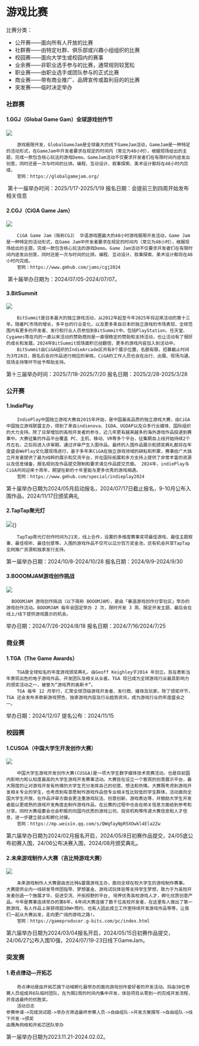 # 游戏比赛

比赛分类：

- 公开赛——面向所有人开放的比赛
- 社群赛——由特定社群、俱乐部或兴趣小组组织的比赛
- 校园赛——面向大学生或校园内的赛事
- 业余赛——非职业选手参与的比赛，通常规则较宽松
- 职业赛——由职业选手或团队参与的正式比赛
- 商业赛——带有商业推广、品牌宣传或盈利目的的比赛
- 突发赛——临时决定举办

### 社群赛

#### 1.GGJ（Global Game Gam）全球游戏创作节

![](https://mmbiz.qpic.cn/sz_mmbiz_png/kwqO1s99uWOdXKasv2vjcOvl3HPXibC6NLPadCr1KANC3WpCL5WI0iawgXqXx421GxU75ibmfJAHbW8MoibiasstrOw/640?wx_fmt=other&from=appmsg&tp=wxpic&wxfrom=13&wx_lazy=1&wx_co=1)

```
	游戏极限开发，GlobalGameJam是全球最大的线下GameJam活动，GameJam是一种特定的活动形式，在GameJam中开发者要求在规定的时间内（常见为48小时），根据现场给出的主题，完成一款包含核心玩法的游戏Demo。GameJam活动不仅要求开发者们在有限时间内迸发出创意，同时还是一次与时间的比拼。编程、互动设计、叙事探索、美术设计都将在48小时内完成。
	官网：https://globalgamejam.org/
```

​	第十一届举办时间：2025/1/17-2025/1/19   报名日期：会提前三到四周开始发布相关信息

#### 2.CGJ（CiGA Game Jam）

![](https://mmbiz.qpic.cn/sz_mmbiz_jpg/kwqO1s99uWPPqyEMicibiaia0IDquw7j9tBKS20ahzCwx9XUicG1DlNxBUWWRiccJoBywMzltAA0MF2NQmPNhibqUww4w/640?wx_fmt=jpeg&from=appmsg&wxfrom=13&tp=wxpic)

```
	CiGA Game Jam（简称CGJ） 华语游戏圈最大的48小时游戏极限开发活动，Game Jam是一种特定的活动形式，在Game Jam中开发者要求在规定的时间内（常见为48小时），根据现场给出的主题，完成一款包含核心玩法的游戏Demo。Game Jam活动不仅要求开发者们在有限时间内迸发出创意，同时还是一次与时间的比拼。编程、互动设计、叙事探索、美术设计都将在48小时内完成。
	官网：https://www.gmhub.com/jams/cgj2024
```

​	第十届举办日期为：2024/07/05-2024/07/07。

#### 3.BitSummit

![](https://mmbiz.qpic.cn/sz_mmbiz_png/kwqO1s99uWOibA8cIO7TYp2Or7O51zA7Wty0QFYQKlg3zchtwAL3ZfdgFCY8APqH2ZuQOFd3oMN6NVbK7lAACpQ/640?wx_fmt=png&from=appmsg&wxfrom=13&tp=wxpic)

```
	BitSummit是日本最大的独立游戏活动，从2012年起至今年2025年将迎来活动的第十三年。随着PC市场的增长，多平台的行业变化，以及更多来自日本的独立游戏的市场表现，全球范围内有更多的开发者、发行和行业人员参加到BitSummit中。包括PlayStation、任天堂、Cygames等在内的一直以来活动的赞助商则是一直很稳定的赞助和支持活动，也让活动有了很好的成长和发展。2024年BitSummit现场面积已经翻倍，更多的游戏内容加入到活动中。
	BitSummit由CiGA组织的IndieArcade区共有8个展示位置，名额有限，招募截止时间为3月28日，报名后会对作品进行相应的审核。CiGA的工作人员也会在出行、出展、现场沟通、现场支持等环节给予帮助支持。
```

第十三届举办时间：2025/7/18-2025/7/20 报名日期：2025/2/28-2025/3/28

### 公开赛

#### 1.IndiePlay

```
	IndiePlay中国独立游戏大赛自2015年开始，是中国最高品质的独立游戏大赛，由CiGA中国独立游戏联盟主办，得到了来自indienova、IGDA、UGDAP以及众多行业媒体、国际组织的大力支持。除了日渐增加的高校开发者的参与，近几年更有越来越多的海外游戏作品投递到赛事中。大赛征集的作品平台覆盖 PC、主机、移动、VR等多个平台，征集期自上线开始持续2个月左右，之后将进入评审期，通过评审产生入围作品。最终的入围作品展示和颁奖典礼都将在年度盛会WePlay文化展现场进行，基于多年来CiGA在独立游戏领域的耕耘和积累，赛事给广大独立开发者提供了最为纯粹的展示和交流平台，并在国际拓展和多方支持上提供了非常丰富的资源以及信息储备，报名规则及作品提交限制和要求请见作品提交页面。 2024年，indiePlay与CiGA共同迎来十周年，期望在新的十年里能与更多优秀的游戏相遇。
	官网：https://www.gmhub.com/special/indieplay2024
```

第十届举办日期为2024/05月启动报名，2024/07/17日截止报名，9-10月公布入围作品，2024/11/17日颁奖典礼

#### 2.TapTap聚光灯

![](https://mmbiz.qpic.cn/sz_mmbiz_png/LjXf7sOrsib1W5vgtYSnz2jiagDwYTsYx9M269h1KuMfer8r9ibX6aqtm4wZydFpJicPla9aF7JcZvlYlYphZsjiaibA/640?wx_fmt=png&from=appmsg&tp=wxpic&wxfrom=5&wx_lazy=1&wx_co=1){}

```
	TapTap聚光灯创作时间为21天，线上合作，设置的多维度赛事奖项最佳游戏、最佳主题叙事、最佳视听、最佳创意等。入围的游戏作品不仅可以瓜分百万奖金池，还有机会共享TapTap全网推广资源和独家发行支持。
```

第一届举办日期：2024/10/8-2024/10/28 报名日期：2024/9/9-2024/9/30

#### 3.BOOOMJAM游戏创作挑战

![](https://mmbiz.qpic.cn/sz_mmbiz_jpg/K4RTahQxUE9g7JsEWHGOwUWWDlJ8U0yTF5tEUldXoOibgbCQOeKIYbU7Y4Qvia4cpEeoa4dFSicfcFWsNDcP3ibAYQ/640?wx_fmt=jpeg&from=appmsg&wxfrom=13&tp=wxpic)

```
  BOOOMJAM 游戏创作挑战（以下简称 BOOOMJAM），是由「暴造游戏创作分享社区」举办的游戏创作活动。BOOOMJAM 每年会固定举办 2 次，限时开发 3 周、限定开发主题，最后会在线上/线下提供游戏展示的机会。
```

举办日期：2024/7/26-2024/8/18 报名日期：2024/7/16/2024/7/25

### 商业赛

#### 1.TGA（The Game Awards）

```
	TGA是全球知名的年度游戏颁奖典礼，由Geoff Keighley于2014 年创立。旨在表彰当年表现出色的电子游戏作品、开发团队及相关从业者。TGA 现已成为全球游戏行业最具影响力的颁奖活动之一，被誉为“游戏界的奥斯卡”。
	TGA 每年 12 月举行，汇聚全球顶级游戏开发者、发行商、媒体及玩家。除了颁奖环节，TGA 还会发布多款新游戏预告、独家游戏内容及行业趋势资讯，成为游戏行业的年度盛会之一。
```

举办日期：2024/12/07 提名公布：2024/11/15

### 校园赛

#### 1.CUSGA（中国大学生开发创作大赛）

![](https://mmbiz.qpic.cn/sz_mmbiz_png/kwqO1s99uWM8z6QmotaYHlQ6yIqyKz2qnNoalic7cCnXYv9xW9h7FHRaNsuRibPsW41jInQU51u7fIibw2rxVEOUw/640?wx_fmt=png&from=appmsg&wxfrom=13&tp=wxpic)

```
	中国大学生游戏开发创作大赛(CUSGA)是一项大学生数字媒体技术竞赛活动，也是目前国内影响力和认知度最高的大学生游戏开发赛事活动。大赛旨在设立一个客观的创意展示平台，最大限度的让对游戏开发有热情的大学生充分发挥自己的创意、想法和热情。大赛既考虑到游戏开发相关专业的学生，也考虑到有意愿制作游戏作品但专业相关性比较低的学生群体，活动面向全国大学生开放，在作品评审方面会更注重游戏玩法、创意创新、游戏表达等，并鼓励大学生开发者能以更成熟的游戏开发角度去制作游戏作品，在比赛的过程中也会在相关信息方面给到参考和分享。同时大赛组委会也会积极的向国内优质的游戏公司、投资机构等传递大赛信息和人才信息，进一步建立就业和孵化对接。
	官网：https://mp.weixin.qq.com/s/QWqfayNpR5XOwkl4Ela2Zw
```

第六届举办日期为2024/02月报名开启，2024/05/8日初赛作品提交，24/05底公布初赛入围，24/06公布决赛入围，2024/08月颁奖典礼。

#### 2.未来游戏制作人大赛（吉比特游戏大赛）

![](https://img.3dmgame.com/uploads/images/news/20240304/1709538869_212182.png)

```
	未来游戏制作人大赛是由吉比特&雷霆游戏主办，面向全球在校大学生的游戏制作赛事。 大赛提供业内一线研发导师团指导、梦想基金、游戏试玩体验等支持学生梦想，致力于为高校开发者创造一个施展才华、促进交流、开拓视野的平台, 培养优秀高校游戏人才，孵化优质创意产品。今年是赛事连续举办的第6年，6年间大赛连接了数千位高校开发者，在这里有人做出了第一款游戏、有人作品上架获得超30W+预约、也有人因此成立工作室持续开发游戏作品等等，让我们一起从大赛出发，走向更广阔的游戏之路!。
	官网：https://gameproducer.g-bits.com/pc/index.html
```

第六届举办日期为2024/03/04报名开启，2024/05/15日初赛作品提交，24/06/27公布入围10强，2024/07/19-23日线下GameJam。

### 突发赛

#### 1.奇点律动—开拓芯

```
	奇点律动是由开拓芯旗下动域孵化器举办的面向游戏创作爱好者的开发活动。将由30位参赛人员组成共6队临时团队，在为期2周的时间内集中开发，体验项目从零到一的完成开发流程，并竞选最终的优胜奖。
	活动日志
参赛申请->完成测试题->举办方筛选最终参赛人员->自由组队->开发方案撰写->自由组队->线下开发->颁奖
由鹰角网络和开拓芯团队举办
```

第一届举办日期为2023.11.21-2024.02.02。



